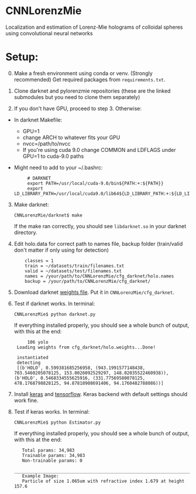 # CNNLorenzMie
Localization and estimation of Lorenz-Mie holograms of colloidal spheres using convolutional neural networks


# Setup:
0. Make a fresh environment using conda or venv. (Strongly recommended) Get required packages from `requirements.txt`.

1. Clone darknet and pylorenzmie repositories (these are the linked submodules but you need to clone them separately)

2. If you don't have GPU, proceed to step 3. Otherwise:

- In darknet Makefile:
  - GPU=1
  - change ARCH to whatever fits your GPU
  - nvcc=/path/to/nvcc
  - If you're using cuda 9.0 change COMMON and LDFLAGS under GPU=1 to cuda-9.0 paths

- Might need to add to your ~/.bashrc:

	       # DARKNET
	       export PATH=/usr/local/cuda-9.0/bin${PATH:+:${PATH}}
	       export LD_LIBRARY_PATH=/usr/local/cuda9.0/lib64${LD_LIBRARY_PATH:+:${LD_LIBRARY_PATH}}

3. Make darknet: 

	`CNNLorenzMie/darknet$ make` 
	
   If the make ran correctly, you should see `libdarknet.so` in your darknet directory.
   
4. Edit holo.data for correct path to names file, backup folder (train/valid don't matter if only using for detection)
		
	       classes = 1
	       train = ~/datasets/train/filenames.txt
	       valid = ~/datasets/test/filenames.txt
	       names = /your/path/to/CNNLorenzMie/cfg_darknet/holo.names
	       backup = /your/path/to/CNNLorenzMie/cfg_darknet/
		
5. Download darknet [weights file](https://drive.google.com/drive/folders/1Xv8BFnBFSH4pnXnaDXPYy6UtYLjopY1R?usp=sharing). Put it in `CNNLorenzMie/cfg_darknet`.

6. Test if darknet works. In terminal:

	`CNNLorenzMie$ python darknet.py` 
	
   If everything installed properly, you should see a whole bunch of output, with this at the end:
   
   	        106 yolo
		Loading weights from cfg_darknet/holo.weights...Done!

		instantiated
		detecting
		[(b'HOLO', 0.599381685256958, (943.1991577148438, 703.5460205078125, 153.0026092529297, 148.02035522460938)), 		      (b'HOLO', 0.5468334555625916, (331.77569580078125, 478.1768798828125, 94.87818908691406, 94.1760482788086))]

   
7. Install [keras](https://keras.io/#installation) and [tensorflow](https://www.tensorflow.org/install). Keras backend with default settings should work fine.

8. Test if keras works. In terminal:

	`CNNLorenzMie$ python Estimator.py`
	
   If everything installed properly, you should see a whole bunch of output, with this at the end:
   
   	      Total params: 34,983
	      Trainable params: 34,983
	      Non-trainable params: 0
	      __________________________________________________________________________________________________
	      Example Image:
	      Particle of size 1.065um with refractive index 1.679 at height 157.6
